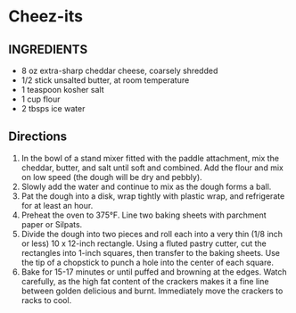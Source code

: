 # Cheez-its

## INGREDIENTS

- 8 oz extra-sharp cheddar cheese, coarsely shredded
- 1/2 stick unsalted butter, at room temperature
- 1 teaspoon kosher salt
- 1 cup flour
- 2 tbsps ice water

## Directions

1. In the bowl of a stand mixer fitted with the paddle attachment, mix the cheddar, butter, and salt until soft and combined. Add the flour and mix on low speed (the dough will be dry and pebbly).
2. Slowly add the water and continue to mix as the dough forms a ball.
3. Pat the dough into a disk, wrap tightly with plastic wrap, and refrigerate for at least an hour.
4. Preheat the oven to 375°F. Line two baking sheets with parchment paper or Silpats.
5. Divide the dough into two pieces and roll each into a very thin (1/8 inch or less) 10 x 12-inch rectangle. Using a fluted pastry cutter, cut the rectangles into 1-inch squares, then transfer to the baking sheets. Use the tip of a chopstick to punch a hole into the center of each square.
6. Bake for 15-17 minutes or until puffed and browning at the edges. Watch carefully, as the high fat content of the crackers makes it a fine line between golden delicious and burnt. Immediately move the crackers to racks to cool.
